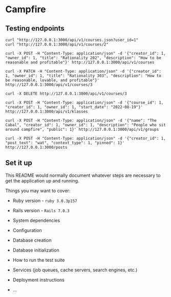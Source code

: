 # Campfire

## Testing endpoints

```
curl "http://127.0.0.1:3000/api/v1/courses.json?user_id=1"
curl "http://127.0.0.1:3000/api/v1/courses/2"

curl -X POST -H "Content-Type: application/json" -d '{"creator_id": 1, "owner_id": 1, "title": "Rationality 202", "description": "How to be reasonable and profitable"}' http://127.0.0.1:3000/api/v1/courses

curl -X PATCH -H "Content-Type: application/json" -d '{"creator_id": 1, "owner_id": 1, "title": "Rationality 303", "description": "How to be reasonable, lovable, and profitable"}' http://127.0.0.1:3000/api/v1/courses/3

curl -X DELETE http://127.0.0.1:3000/api/v1/courses/3

curl -X POST -H "Content-Type: application/json" -d '{"course_id": 1, "creator_id": 1, "owner_id": 1, "start_date": "2022-08-19"}' http://127.0.0.1:3000/api/v1/klasses

curl -X POST -H "Content-Type: application/json" -d '{"name": "The Cabal", "creator_id": 1, "owner_id": 1, "description": "People who sit around campfire", "public": 1}' http://127.0.0.1:3000/api/v1/groups

curl -X POST -H "Content-Type: application/json" -d '{"creator_id": 1, "post_text": "wat", "context_type": 1, "pinned": 1}' http://127.0.0.1:3000/posts
```

## Set it up

This README would normally document whatever steps are necessary to get the
application up and running.

Things you may want to cover:

* Ruby version - `ruby 3.0.3p157`

* Rails version - `Rails 7.0.3`

* System dependencies

* Configuration

* Database creation

* Database initialization

* How to run the test suite

* Services (job queues, cache servers, search engines, etc.)

* Deployment instructions

* ...
